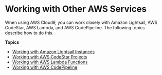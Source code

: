 # Working with Other AWS Services<a name="working-with-other-services"></a>

When using AWS Cloud9, you can work closely with Amazon Lightsail, AWS CodeStar, AWS Lambda, and AWS CodePipeline\. The following topics describe how to do this\.

**Topics**
+ [Working with Amazon Lightsail Instances](lightsail-instances.md)
+ [Working with AWS CodeStar Projects](codestar-projects.md)
+ [Working with AWS Lambda Functions](lambda-functions.md)
+ [Working with AWS CodePipeline](codepipeline-repos.md)
